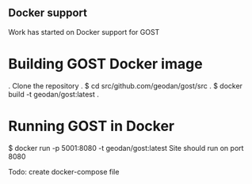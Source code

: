 ## Docker support

Work has started on Docker support for GOST

# Building GOST Docker image

. Clone the repository
. $ cd src/github.com/geodan/gost/src
. $ docker build -t geodan/gost:latest .

# Running GOST in Docker

$ docker run -p 5001:8080 -t geodan/gost:latest
Site should run on port 8080

Todo: create docker-compose file




